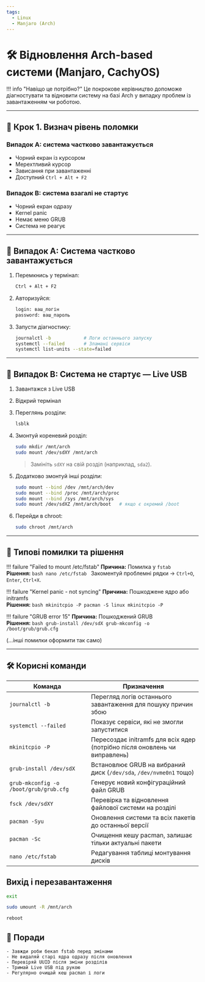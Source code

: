 ```yaml
---
tags:
  - Linux
  - Manjaro (Arch)
---
```


# 🛠️ Відновлення Arch-based системи (Manjaro, CachyOS)

!!! info "Навіщо це потрібно?"
    Це покрокове керівництво допоможе діагностувати та відновити систему на базі Arch у випадку проблем із завантаженням чи роботою.

---

## 🔧 Крок 1. Визнач рівень поломки

### Випадок A: система частково завантажується
- Чорний екран із курсором  
- Мерехтливий курсор  
- Зависання при завантаженні  
- Доступний `Ctrl + Alt + F2`  

### Випадок B: система взагалі не стартує
- Чорний екран одразу  
- Kernel panic  
- Немає меню GRUB  
- Система не реагує  

---

## 🚀 Випадок A: Система частково завантажується

1. Перемкнись у термінал:
    ```bash
    Ctrl + Alt + F2
    ```

2. Авторизуйся:
    ```bash
    login: ваш_логін
    password: ваш_пароль
    ```

3. Запусти діагностику:
    ```bash
    journalctl -b            # Логи останнього запуску
    systemctl --failed       # Зламані сервіси
    systemctl list-units --state=failed
    ```

---

## 💾 Випадок B: Система не стартує — Live USB

1. Завантажся з Live USB  
2. Відкрий термінал  
3. Переглянь розділи:
    ```bash
    lsblk
    ```
4. Змонтуй кореневий розділ:
    ```bash
    sudo mkdir /mnt/arch
    sudo mount /dev/sdXY /mnt/arch
    ```
    > Замініть `sdXY` на свій розділ (наприклад, `sda2`).

5. Додатково змонтуй інші розділи:
    ```bash
    sudo mount --bind /dev /mnt/arch/dev
    sudo mount --bind /proc /mnt/arch/proc
    sudo mount --bind /sys /mnt/arch/sys
    sudo mount /dev/sdXZ /mnt/arch/boot   # якщо є окремий /boot
    ```

6. Перейди в chroot:
    ```bash
    sudo chroot /mnt/arch
    ```

---

## 🚨 Типові помилки та рішення

!!! failure "Failed to mount /etc/fstab"
    **Причина:** Помилка у `fstab`  
    **Рішення:**
    ```bash
    nano /etc/fstab
    ```
    Закоментуй проблемні рядки → `Ctrl+O`, `Enter`, `Ctrl+X`.

!!! failure "Kernel panic - not syncing"
    **Причина:** Пошкоджене ядро або initramfs  
    **Рішення:**
    ```bash
    mkinitcpio -P
    pacman -S linux
    mkinitcpio -P
    ```

!!! failure "GRUB error 15"
    **Причина:** Пошкоджений GRUB  
    **Рішення:**
    ```bash
    grub-install /dev/sdX
    grub-mkconfig -o /boot/grub/grub.cfg
    ```

(…інші помилки оформити так само)

---

## 🛠️ Корисні команди

| Команда | Призначення |
|---------|-------------|
| `journalctl -b` | Перегляд логів останнього завантаження для пошуку причин збою |
| `systemctl --failed` | Показує сервіси, які не змогли запуститися |
| `mkinitcpio -P` | Пересоздає initramfs для всіх ядер (потрібно після оновлень чи виправлень) |
| `grub-install /dev/sdX` | Встановлює GRUB на вибраний диск (`/dev/sda`, `/dev/nvme0n1` тощо) |
| `grub-mkconfig -o /boot/grub/grub.cfg` | Генерує новий конфігураційний файл GRUB |
| `fsck /dev/sdXY` | Перевірка та відновлення файлової системи на розділі |
| `pacman -Syu` | Оновлення системи та всіх пакетів до останньої версії |
| `pacman -Sc` | Очищення кешу pacman, залишає тільки актуальні пакети |
| `nano /etc/fstab` | Редагування таблиці монтування дисків |

## Вихід і перезавантаження
```bash
exit
```
```bash
sudo umount -R /mnt/arch
```
```bash
reboot
```

## 📝 Поради

    - Завжди роби бекап fstab перед змінами
    - Не видаляй старі ядра одразу після оновлення
    - Перевіряй UUID після зміни розділів
    - Тримай Live USB під рукою
    - Регулярно очищай кеш pacman і логи